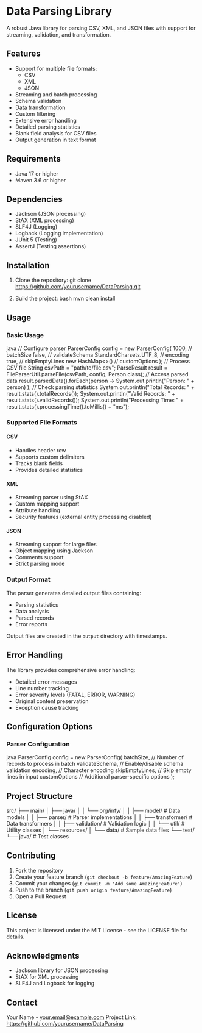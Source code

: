 # Data Parsing Library

A robust Java library for parsing CSV, XML, and JSON files with support for streaming, validation, and transformation.

## Features 

- Support for multiple file formats:
  - CSV
  - XML
  - JSON
- Streaming and batch processing
- Schema validation
- Data transformation
- Custom filtering
- Extensive error handling
- Detailed parsing statistics
- Blank field analysis for CSV files
- Output generation in text format

## Requirements

- Java 17 or higher
- Maven 3.6 or higher

## Dependencies

- Jackson (JSON processing)
- StAX (XML processing)
- SLF4J (Logging)
- Logback (Logging implementation)
- JUnit 5 (Testing)
- AssertJ (Testing assertions)

## Installation

1. Clone the repository: 
git clone https://github.com/yourusername/DataParsing.git


2. Build the project:
bash
mvn clean install


## Usage

### Basic Usage

java
// Configure parser
ParserConfig config = new ParserConfig(
1000, // batchSize
false, // validateSchema
StandardCharsets.UTF_8, // encoding
true, // skipEmptyLines
new HashMap<>() // customOptions
);
// Process CSV file
String csvPath = "path/to/file.csv";
ParseResult<Person> result = FileParserUtil.parseFile(csvPath, config, Person.class);
// Access parsed data
result.parsedData().forEach(person ->
System.out.println("Person: " + person)
);
// Check parsing statistics
System.out.println("Total Records: " + result.stats().totalRecords());
System.out.println("Valid Records: " + result.stats().validRecords());
System.out.println("Processing Time: " + result.stats().processingTime().toMillis() + "ms");


### Supported File Formats

#### CSV
- Handles header row
- Supports custom delimiters
- Tracks blank fields
- Provides detailed statistics

#### XML
- Streaming parser using StAX
- Custom mapping support
- Attribute handling
- Security features (external entity processing disabled)

#### JSON
- Streaming support for large files
- Object mapping using Jackson
- Comments support
- Strict parsing mode

### Output Format

The parser generates detailed output files containing:
- Parsing statistics
- Data analysis
- Parsed records
- Error reports

Output files are created in the `output` directory with timestamps.

## Error Handling

The library provides comprehensive error handling:
- Detailed error messages
- Line number tracking
- Error severity levels (FATAL, ERROR, WARNING)
- Original content preservation
- Exception cause tracking

## Configuration Options

### Parser Configuration

java
ParserConfig config = new ParserConfig(
batchSize, // Number of records to process in batch
validateSchema, // Enable/disable schema validation
encoding, // Character encoding
skipEmptyLines, // Skip empty lines in input
customOptions // Additional parser-specific options
);


## Project Structure

src/
├── main/
│ ├── java/
│ │ └── org/infy/
│ │ ├── model/ # Data models
│ │ ├── parser/ # Parser implementations
│ │ ├── transformer/ # Data transformers
│ │ ├── validation/ # Validation logic
│ │ └── util/ # Utility classes
│ └── resources/
│ └── data/ # Sample data files
└── test/
└── java/ # Test classes


## Contributing

1. Fork the repository
2. Create your feature branch (`git checkout -b feature/AmazingFeature`)
3. Commit your changes (`git commit -m 'Add some AmazingFeature'`)
4. Push to the branch (`git push origin feature/AmazingFeature`)
5. Open a Pull Request

## License

This project is licensed under the MIT License - see the LICENSE file for details.

## Acknowledgments

- Jackson library for JSON processing
- StAX for XML processing
- SLF4J and Logback for logging

## Contact

Your Name - your.email@example.com
Project Link: https://github.com/yourusername/DataParsing
